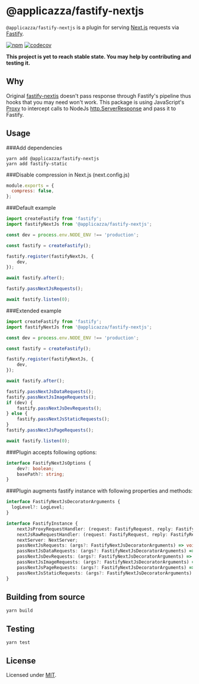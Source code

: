 # @applicazza/fastify-nextjs

`@applicazza/fastify-nextjs` is a plugin for serving [Next.js](https://nextjs.org) requests
via [Fastify](https://github.com/fastify/fastify).

[![npm](https://img.shields.io/npm/v/@applicazza/fastify-nextjs)](https://www.npmjs.com/package/@applicazza/fastify-nextjs) [![codecov](https://codecov.io/gh/applicazza/fastify-nextjs/branch/main/graph/badge.svg?token=CCVDPRT9MT)](https://codecov.io/gh/applicazza/fastify-nextjs)

**This project is yet to reach stable state. You may help by contributing and testing it.**

## Why

Original [fastify-nextjs](https://github.com/fastify/fastify-nextjs) doesn't pass response through Fastify's pipeline thus hooks that you may need won't work. This package is using JavaScript's [Proxy](https://developer.mozilla.org/en-US/docs/Web/JavaScript/Reference/Global_Objects/Proxy) to intercept calls to NodeJs [http.ServerResponse](https://nodejs.org/api/http.html#http_class_http_serverresponse) and pass it to Fastify.

## Usage

###Add dependencies

```shell
yarn add @applicazza/fastify-nextjs
yarn add fastify-static
```

###Disable compression in Next.js (next.config.js)

```js
module.exports = {
  compress: false,
};
```

###Default example

```ts
import createFastify from 'fastify';
import fastifyNextJs from '@applicazza/fastify-nextjs';

const dev = process.env.NODE_ENV !== 'production';

const fastify = createFastify();

fastify.register(fastifyNextJs, {
    dev,
});

await fastify.after();

fastify.passNextJsRequests();

await fastify.listen(0);
```

###Extended example

```ts
import createFastify from 'fastify';
import fastifyNextJs from '@applicazza/fastify-nextjs';

const dev = process.env.NODE_ENV !== 'production';

const fastify = createFastify();

fastify.register(fastifyNextJs, {
    dev,
});

await fastify.after();

fastify.passNextJsDataRequests();
fastify.passNextJsImageRequests();
if (dev) {
    fastify.passNextJsDevRequests();
} else {
    fastify.passNextJsStaticRequests();
}
fastify.passNextJsPageRequests();

await fastify.listen(0);
```

###Plugin accepts following options:

```ts
interface FastifyNextJsOptions {
    dev?: boolean;
    basePath?: string;
}
```

###Plugin augments fastify instance with following properties and methods:

```ts
interface FastifyNextJsDecoratorArguments {
  logLevel?: LogLevel;
}

interface FastifyInstance {
    nextJsProxyRequestHandler: (request: FastifyRequest, reply: FastifyReply) => void;
    nextJsRawRequestHandler: (request: FastifyRequest, reply: FastifyReply) => void;
    nextServer: NextServer;
    passNextJsRequests: (args?: FastifyNextJsDecoratorArguments) => void;
    passNextJsDataRequests: (args?: FastifyNextJsDecoratorArguments) => void;
    passNextJsDevRequests: (args?: FastifyNextJsDecoratorArguments) => void;
    passNextJsImageRequests: (args?: FastifyNextJsDecoratorArguments) => void;
    passNextJsPageRequests: (args?: FastifyNextJsDecoratorArguments) => void;
    passNextJsStaticRequests: (args?: FastifyNextJsDecoratorArguments) => void;
}
```

## Building from source

```shell
yarn build
```

## Testing

```shell
yarn test
```

## License

Licensed under [MIT](./LICENSE.md).
